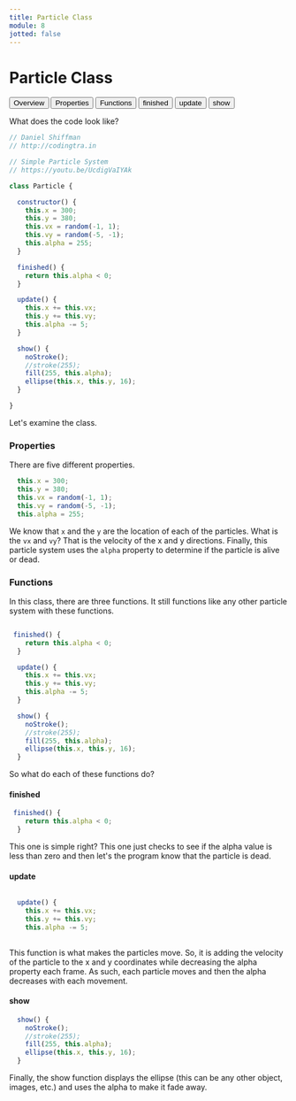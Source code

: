 ```yaml
---
title: Particle Class
module: 8
jotted: false
---
```



# Particle Class

<div class="tab">
  <button class="tablinks active" onclick="openTab(event, 'Overview')">Overview</button>
  <button class="tablinks" onclick="openTab(event, 'properties')">Properties</button>
  <button class="tablinks" onclick="openTab(event, 'functions')">Functions</button>
  <button class="tablinks" onclick="openTab(event, 'finished')">finished</button>
  <button class="tablinks" onclick="openTab(event, 'update')">update</button>
  <button class="tablinks" onclick="openTab(event, 'show')">show</button>

 
</div>

<div id="Overview" class="tabcontent" style="display:block"  >
<div class="tabhtml" markdown="1">

What does the code look like?

```js
// Daniel Shiffman
// http://codingtra.in

// Simple Particle System
// https://youtu.be/UcdigVaIYAk

class Particle {

  constructor() {
    this.x = 300;
    this.y = 380;
    this.vx = random(-1, 1);
    this.vy = random(-5, -1);
    this.alpha = 255;
  }

  finished() {
    return this.alpha < 0;
  }

  update() {
    this.x += this.vx;
    this.y += this.vy;
    this.alpha -= 5;
  }

  show() {
    noStroke();
    //stroke(255);
    fill(255, this.alpha);
    ellipse(this.x, this.y, 16);
  }

}

```

Let's examine the class.
</div>
</div>

<div id="properties" class="tabcontent">
<div class="tabhtml" markdown="1">

### Properties

There are five different properties.

```js
  this.x = 300;
  this.y = 380;
  this.vx = random(-1, 1);
  this.vy = random(-5, -1);
  this.alpha = 255;
```

We know that `x` and the `y` are the location of each of the particles.  What is the `vx` and `vy`?  That is the velocity of the x and y directions.  Finally, this particle system uses the `alpha` property to determine if the particle is alive or dead.

</div>
</div>

<div id="functions" class="tabcontent">
<div class="tabhtml" markdown="1">

### Functions

In this class, there are three functions. It still functions like any other particle system with these functions. 

```js

 finished() {
    return this.alpha < 0;
  }

  update() {
    this.x += this.vx;
    this.y += this.vy;
    this.alpha -= 5;
  }

  show() {
    noStroke();
    //stroke(255);
    fill(255, this.alpha);
    ellipse(this.x, this.y, 16);
  }
```

So what do each of these functions do?

</div>
</div>

<div id="finished" class="tabcontent">
<div class="tabhtml" markdown="1">

#### finished

```js
 finished() {
    return this.alpha < 0;
  }

```
This one is simple right?  This one just checks to see if the alpha value is less than zero and then let's the program know that the particle is dead.

</div>
</div>

<div id="update" class="tabcontent">
<div class="tabhtml" markdown="1">

#### update

```js

  update() {
    this.x += this.vx;
    this.y += this.vy;
    this.alpha -= 5;
  
```

This function is what makes the particles move.  So, it is adding the velocity of the particle to the x and y coordinates while decreasing the alpha property each frame.  As such, each particle moves and then the alpha decreases with each movement.

</div>
</div>

<div id="show" class="tabcontent">
<div class="tabhtml" markdown="1">

#### show

```js
  show() {
    noStroke();
    //stroke(255);
    fill(255, this.alpha);
    ellipse(this.x, this.y, 16);
  }
```

Finally, the show function displays the ellipse (this can be any other object, images, etc.) and uses the alpha to make it fade away. 

</div>
</div>


